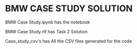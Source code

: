 # BMW CASE STUDY SOLUTION




BMW Case Study.ipynb has the notebook



BMW Case Study.rtf has Task 2 Solution



Case_study_csv's has All the CSV files generated for the code



